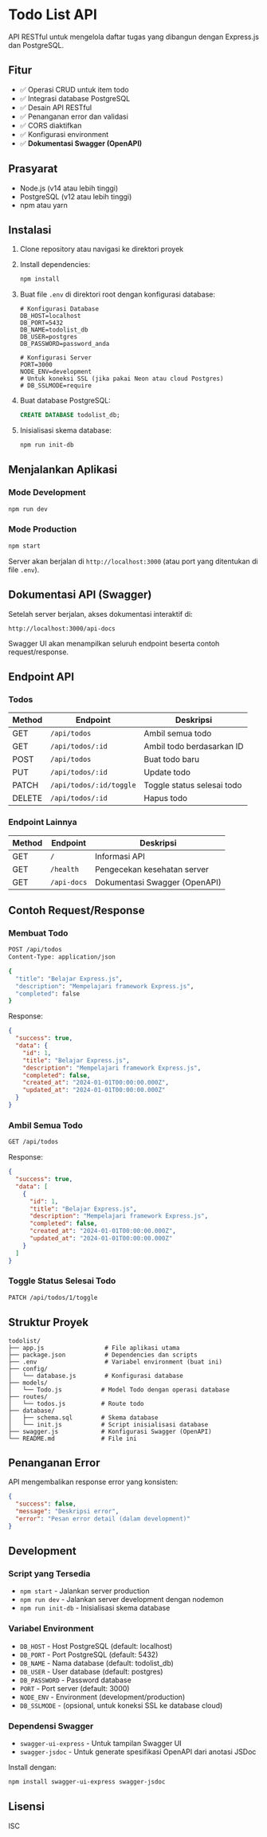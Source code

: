 # Todo List API

API RESTful untuk mengelola daftar tugas yang dibangun dengan Express.js dan PostgreSQL.

## Fitur

- ✅ Operasi CRUD untuk item todo
- ✅ Integrasi database PostgreSQL
- ✅ Desain API RESTful
- ✅ Penanganan error dan validasi
- ✅ CORS diaktifkan
- ✅ Konfigurasi environment
- ✅ **Dokumentasi Swagger (OpenAPI)**

## Prasyarat

- Node.js (v14 atau lebih tinggi)
- PostgreSQL (v12 atau lebih tinggi)
- npm atau yarn

## Instalasi

1. Clone repository atau navigasi ke direktori proyek
2. Install dependencies:
   ```bash
   npm install
   ```

3. Buat file `.env` di direktori root dengan konfigurasi database:
   ```env
   # Konfigurasi Database
   DB_HOST=localhost
   DB_PORT=5432
   DB_NAME=todolist_db
   DB_USER=postgres
   DB_PASSWORD=password_anda

   # Konfigurasi Server
   PORT=3000
   NODE_ENV=development
   # Untuk koneksi SSL (jika pakai Neon atau cloud Postgres)
   # DB_SSLMODE=require
   ```

4. Buat database PostgreSQL:
   ```sql
   CREATE DATABASE todolist_db;
   ```

5. Inisialisasi skema database:
   ```bash
   npm run init-db
   ```

## Menjalankan Aplikasi

### Mode Development
```bash
npm run dev
```

### Mode Production
```bash
npm start
```

Server akan berjalan di `http://localhost:3000` (atau port yang ditentukan di file `.env`).

## Dokumentasi API (Swagger)

Setelah server berjalan, akses dokumentasi interaktif di:
```
http://localhost:3000/api-docs
```
Swagger UI akan menampilkan seluruh endpoint beserta contoh request/response.

## Endpoint API

### Todos

| Method | Endpoint | Deskripsi |
|--------|----------|-----------|
| GET | `/api/todos` | Ambil semua todo |
| GET | `/api/todos/:id` | Ambil todo berdasarkan ID |
| POST | `/api/todos` | Buat todo baru |
| PUT | `/api/todos/:id` | Update todo |
| PATCH | `/api/todos/:id/toggle` | Toggle status selesai todo |
| DELETE | `/api/todos/:id` | Hapus todo |

### Endpoint Lainnya

| Method | Endpoint | Deskripsi |
|--------|----------|-----------|
| GET | `/` | Informasi API |
| GET | `/health` | Pengecekan kesehatan server |
| GET | `/api-docs` | Dokumentasi Swagger (OpenAPI) |

## Contoh Request/Response

### Membuat Todo
```bash
POST /api/todos
Content-Type: application/json

{
  "title": "Belajar Express.js",
  "description": "Mempelajari framework Express.js",
  "completed": false
}
```

Response:
```json
{
  "success": true,
  "data": {
    "id": 1,
    "title": "Belajar Express.js",
    "description": "Mempelajari framework Express.js",
    "completed": false,
    "created_at": "2024-01-01T00:00:00.000Z",
    "updated_at": "2024-01-01T00:00:00.000Z"
  }
}
```

### Ambil Semua Todo
```bash
GET /api/todos
```

Response:
```json
{
  "success": true,
  "data": [
    {
      "id": 1,
      "title": "Belajar Express.js",
      "description": "Mempelajari framework Express.js",
      "completed": false,
      "created_at": "2024-01-01T00:00:00.000Z",
      "updated_at": "2024-01-01T00:00:00.000Z"
    }
  ]
}
```

### Toggle Status Selesai Todo
```bash
PATCH /api/todos/1/toggle
```

## Struktur Proyek

```
todolist/
├── app.js                 # File aplikasi utama
├── package.json           # Dependencies dan scripts
├── .env                   # Variabel environment (buat ini)
├── config/
│   └── database.js        # Konfigurasi database
├── models/
│   └── Todo.js           # Model Todo dengan operasi database
├── routes/
│   └── todos.js          # Route todo
├── database/
│   ├── schema.sql        # Skema database
│   └── init.js           # Script inisialisasi database
├── swagger.js            # Konfigurasi Swagger (OpenAPI)
└── README.md             # File ini
```

## Penanganan Error

API mengembalikan response error yang konsisten:

```json
{
  "success": false,
  "message": "Deskripsi error",
  "error": "Pesan error detail (dalam development)"
}
```

## Development

### Script yang Tersedia

- `npm start` - Jalankan server production
- `npm run dev` - Jalankan server development dengan nodemon
- `npm run init-db` - Inisialisasi skema database

### Variabel Environment

- `DB_HOST` - Host PostgreSQL (default: localhost)
- `DB_PORT` - Port PostgreSQL (default: 5432)
- `DB_NAME` - Nama database (default: todolist_db)
- `DB_USER` - User database (default: postgres)
- `DB_PASSWORD` - Password database
- `PORT` - Port server (default: 3000)
- `NODE_ENV` - Environment (development/production)
- `DB_SSLMODE` - (opsional, untuk koneksi SSL ke database cloud)

### Dependensi Swagger

- `swagger-ui-express` - Untuk tampilan Swagger UI
- `swagger-jsdoc` - Untuk generate spesifikasi OpenAPI dari anotasi JSDoc

Install dengan:
```bash
npm install swagger-ui-express swagger-jsdoc
```

## Lisensi

ISC 